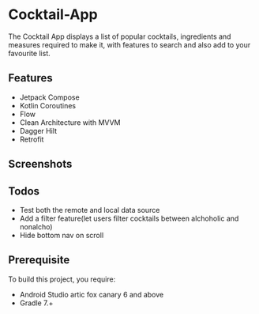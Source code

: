 # Cocktail-App

The Cocktail App displays a list of popular cocktails, ingredients and measures required to make it, with features to search and also add to your favourite list.

## Features
* Jetpack Compose
* Kotlin Coroutines
* Flow
* Clean Architecture with MVVM
* Dagger Hilt
* Retrofit

<h2 align="left">Screenshots</h2>

## Todos
* Test both the remote and local data source
* Add a filter feature(let users filter cocktails between alchoholic and nonalcho)
* Hide bottom nav on scroll

## Prerequisite
To build this project, you require:
- Android Studio artic fox canary 6 and above
- Gradle 7.+